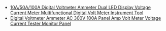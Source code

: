 - [10A/50A/100A Digital Voltmeter Ammeter Dual LED Display Voltage Current Meter Multifunctional Digital Volt Meter Instrument Tool](https://www.aliexpress.us/item/3256809532133387.html)
- [Digital Voltmeter Ammeter AC 300V 100A Panel Amp Volt Meter Voltage Current Tester Monitor Panel](https://www.aliexpress.us/item/3256809129242827.html)
